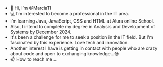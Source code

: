 - 👩 Hi, I’m @MarciaTI
- 💻 I’m interested to become a professional in the IT area. 
- I’m learning Java, JavaScript, CSS and HTML at Alura online School.
- Also, I intend to complete my degree in Analysis and Development of Systems by December 2024.
- It's been a challenge for me to seek a position in the IT field. But I'm fascinated by this experience. Love tech and innovation.
- Another interest I have is getting in contact with people who are crazy about code and open to exchanging knowledge...😎
- 📫 How to reach me ...

